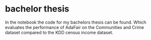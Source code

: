 # bachelor thesis
In the notebook the code for my bachelors thesis can be found. Which evaluates the performance of AdaFair on the Communities and Crime dataset compared to the KDD census income dataset. 
